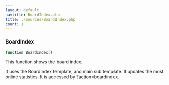 ```yaml
---
layout: default
navtitle: BoardIndex.php
title: ./Sources/BoardIndex.php
count: 1
---
```


### BoardIndex

```php
function BoardIndex()
```
This function shows the board index.

It uses the BoardIndex template, and main sub template.
It updates the most online statistics.
It is accessed by ?action=boardindex.


